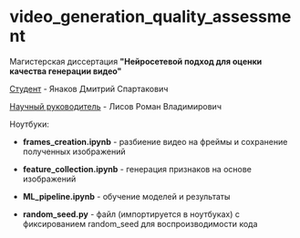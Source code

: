 # video_generation_quality_assessment
Магистерская диссертация **"Нейросетевой подход для оценки качества генерации видео"**

<ins>Студент</ins> - Янаков Дмитрий Спартакович

<ins>Научный руководитель</ins> - Лисов Роман Владимирович

Ноутбуки:

* **frames_creation.ipynb** - разбиение видео на фреймы и сохранение полученных изображений

* **feature_collection.ipynb** - генерация признаков на основе изображений

* **ML_pipeline.ipynb** - обучение моделей и результаты

* **random_seed.py** - файл (импортируется в ноутбуках) с фиксированием random_seed для воспроизводимости кода

